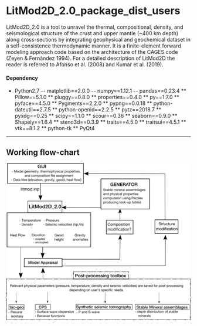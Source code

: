 # LitMod2D_2.0_package_dist_users
LitMod2D_2.0 is a tool  to unravel the thermal, compositional, density, and seismological structure of the crust and upper mantle (~400 km depth) along cross-sections by integrating geophysical and geochemical dataset in a self-consistence thermodynamic manner. It is a finite-element forward modeling approach code based on the architecture of the CAGES code (Zeyen & Fernàndez 1994). For a detailed description of LitMod2D the reader is referred to Afonso et al. (2008) and Kumar et al. (2019).


#### Dependency
* Python2.7
-- matplotlib==2.0.0
-- numpy==1.12.1
-- pandas==0.23.4
** Pillow==5.1.0
** pluggy==0.8.0
** properties==0.4.0
** py==1.7.0
** pyface==4.5.0
** Pygments==2.2.0
** pypng==0.0.18
** python-dateutil==2.7.5
** python-openid==2.2.5
** pytz==2018.7
** pyxdg==0.25
** scipy==1.1.0
** scour==0.36
** seaborn==0.9.0
** Shapely==1.6.4
** steno3d==0.3.9
** traits==4.5.0
** traitsui==4.5.1
** vtk==8.1.2 
** python-tk
** PyQt4

---
## Working flow-chart
![Earthquake back-projection method](https://github.com/ajay6763/LitMod2D_2.0_package_dist_users/blob/master/GUI/Images/LitMod_scheme_new.png)

